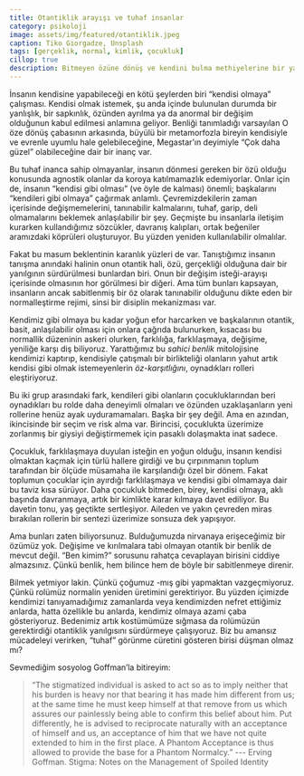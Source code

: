 ```yaml
---
title: Otantiklik arayışı ve tuhaf insanlar
category: psikoloji
image: assets/img/featured/otantiklik.jpeg
caption: Tiko Giorgadze, Unsplash
tags: [gerçeklik, normal, kimlik, çocukluk]
cillop: true
description: Bitmeyen özüne dönüş ve kendini bulma methiyelerine bir yanıt
--- 
```


İnsanın kendisine yapabileceği en kötü şeylerden biri “kendisi olmaya” çalışması. Kendisi olmak istemek, şu anda içinde bulunulan durumda bir yanlışlık, bir sapkınlık, özünden ayrılma ya da anormal bir değişim olduğunun kabul edilmesi anlamına geliyor. Benliği tanımladığı varsayılan O öze dönüş çabasının arkasında, büyülü bir metamorfozla bireyin kendisiyle ve evrenle uyumlu hale gelebileceğine, Megastar’ın deyimiyle “Çok daha güzel” olabileceğine dair bir inanç var. 

Bu tuhaf inanca sahip olmayanlar, insanın dönmesi gereken bir özü olduğu konusunda agnostik olanlar da koroya katılmamazlık edemiyorlar. Onlar için de, insanın “kendisi gibi olması” (ve öyle de kalması) önemli; başkalarını “kendileri gibi olmaya” çağırmak anlamlı. Çevremizdekilerin zaman içerisinde değişmemelerini, tanınabilir kalmalarını, tuhaf, garip, deli olmamalarını beklemek anlaşılabilir bir şey. Geçmişte bu insanlarla iletişim kurarken kullandığımız sözcükler, davranış kalıpları, ortak beğeniler aramızdaki köprüleri oluşturuyor. Bu yüzden yeniden kullanılabilir olmalılar. 

Fakat bu masum beklentinin karanlık yüzleri de var. Tanıştığımız insanın tanışma anındaki halinin onun otantik hali, özü, gerçekliği olduğuna dair bir yanılgının sürdürülmesi bunlardan biri. Onun bir değişim isteği-arayışı içerisinde olmasının hor görülmesi bir diğeri. Ama tüm bunları kapsayan, insanların ancak sabitlenmiş bir öz olarak tanınabilir olduğunu dikte eden bir normalleştirme rejimi, sinsi bir disiplin mekanizması var. 

Kendimiz gibi olmaya bu kadar yoğun efor harcarken ve başkalarının otantik, basit, anlaşılabilir olması için onlara çağrıda bulunurken, kısacası bu normallik düzeninin askeri olurken, farklılığa, farklılaşmaya, değişime, yeniliğe karşı diş biliyoruz. Yarattığımız bu _sahici benlik_ mitolojisine kendimizi kaptırıp, kendisiyle çatışmalı bir birlikteliği olanların yahut artık kendisi gibi olmak istemeyenlerin _öz-karşıtlığını_, oynadıkları rolleri eleştiriyoruz. 

Bu iki grup arasındaki fark, kendileri gibi olanların çocukluklarından beri oynadıkları bu rolde daha deneyimli olmaları ve özünden uzaklaşanların yeni rollerine henüz ayak uyduramamaları. Başka bir şey değil. Ama en azından, ikincisinde bir seçim ve risk alma var. Birincisi, çocuklukta üzerimize zorlanmış bir giysiyi değiştirmemek için pasaklı dolaşmakta inat sadece. 

Çocukluk, farklılaşmaya duyulan isteğin en yoğun olduğu, insanın kendisi olmaktan kaçmak için türlü hallere girdiği ve bu çırpınmanın toplum tarafından bir ölçüde müsamaha ile karşılandığı özel bir dönem. Fakat toplumun çocuklar için ayırdığı farklılaşmaya ve kendisi gibi olmamaya dair bu taviz kısa sürüyor. Daha çocukluk bitmeden, birey, kendisi olmaya, aklı başında davranmaya, artık bir kimlikte karar kılmaya davet ediliyor. Bu davetin tonu, yaş geçtikte sertleşiyor. Aileden ve yakın çevreden miras bırakılan rollerin bir sentezi üzerimize sonsuza dek yapışıyor. 

Ama bunları zaten biliyorsunuz. Bulduğumuzda nirvanaya erişeceğimiz bir özümüz yok. Değişime ve kırılmalara tabi olmayan otantik bir benlik de mevcut değil. “Ben kimim?” sorusunu rahatça cevaplayan birisini ciddiye almazsınız. Çünkü benlik, hem bilince hem de böyle bir sabitlenmeye direnir. 

Bilmek yetmiyor lakin. Çünkü çoğumuz -mış gibi yapmaktan vazgeçmiyoruz. Çünkü rolümüz normalin yeniden üretimini gerektiriyor. Bu yüzden içimizde kendimizi tanıyamadığımız zamanlarda veya kendimizden nefret ettiğimiz anlarda, hatta özellikle bu anlarda, kendimiz olmaya azami çaba gösteriyoruz. Bedenimiz artık kostümümüze sığmasa da rolümüzün gerektirdiği otantiklik yanılgısını sürdürmeye çalışıyoruz. Biz bu amansız mücadeleyi verirken, “tuhaf” görünme cüretini gösteren birisi düşman olmaz mı? 

Sevmediğim sosyolog Goffman’la bitireyim: 

> “The stigmatized individual is asked to act so as to imply neither that his burden is heavy nor that bearing it has made him different from us; at the same time he must keep himself at that remove from us which assures our painlessly being able to confirm this belief about him. Put differently, he is advised to reciprocate naturally with an acceptance of himself and us, an acceptance of him that we have not quite extended to him in the first place. A Phantom Acceptance is thus allowed to provide the base for a Phantom Normalcy.” --- Erving Goffman. Stigma: Notes on the Management of Spoiled Identity

